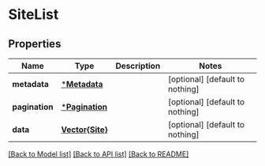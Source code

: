 # SiteList


## Properties
Name | Type | Description | Notes
------------ | ------------- | ------------- | -------------
**metadata** | [***Metadata**](Metadata.md) |  | [optional] [default to nothing]
**pagination** | [***Pagination**](Pagination.md) |  | [optional] [default to nothing]
**data** | [**Vector{Site}**](Site.md) |  | [optional] [default to nothing]


[[Back to Model list]](../README.md#models) [[Back to API list]](../README.md#api-endpoints) [[Back to README]](../README.md)


